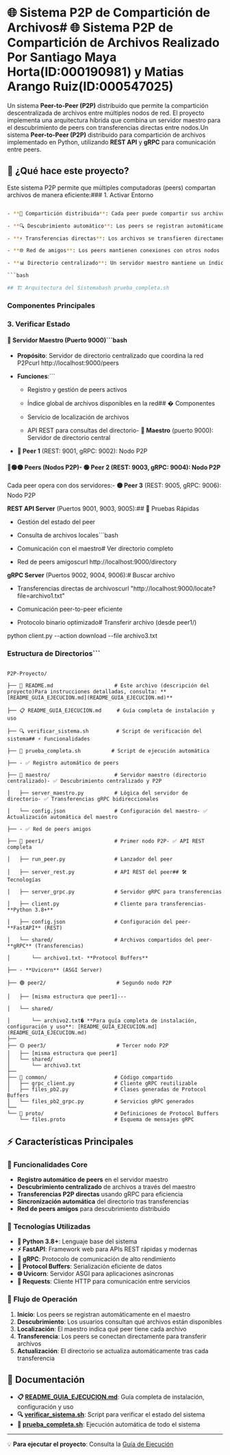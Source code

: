 # 🌐 Sistema P2P de Compartición de Archivos# 🌐 Sistema P2P de Compartición de Archivos Realizado Por Santiago Maya Horta(ID:000190981) y Matias Arango Ruiz(ID:000547025)


Un sistema **Peer-to-Peer (P2P)** distribuido que permite la compartición descentralizada de archivos entre múltiples nodos de red. El proyecto implementa una arquitectura híbrida que combina un servidor maestro para el descubrimiento de peers con transferencias directas entre nodos.Un sistema **Peer-to-Peer (P2P)** distribuido para compartición de archivos implementado en Python, utilizando **REST API** y **gRPC** para comunicación entre peers.



## 🎯 ¿Qué hace este proyecto?



Este sistema P2P permite que múltiples computadoras (peers) compartan archivos de manera eficiente:### 1. Activar Entorno

```bash

- **📁 Compartición distribuida**: Cada peer puede compartir sus archivos con la redcd P2P-Proyecto

- **🔍 Descubrimiento automático**: Los peers se registran automáticamente y pueden encontrar archivos en otros nodossource venv/bin/activate

- **⚡ Transferencias directas**: Los archivos se transfieren directamente entre peers usando gRPC```

- **🌐 Red de amigos**: Los peers mantienen conexiones con otros nodos conocidos

- **📊 Directorio centralizado**: Un servidor maestro mantiene un índice global de archivos disponibles### 2. Ejecutar Sistema Completo

```bash

## 🏗️ Arquitectura del Sistemabash prueba_completa.sh

```

### Componentes Principales

### 3. Verificar Estado

#### 🎯 **Servidor Maestro** (Puerto 9000)```bash

- **Propósito**: Servidor de directorio centralizado que coordina la red P2Pcurl http://localhost:9000/peers

- **Funciones**:```

  - Registro y gestión de peers activos

  - Índice global de archivos disponibles en la red## � Componentes

  - Servicio de localización de archivos

  - API REST para consultas del directorio- **🎯 Maestro** (puerto 9000): Servidor de directorio central

- **🔵 Peer 1** (REST: 9001, gRPC: 9002): Nodo P2P

#### 🔵🟢🟡 **Peers** (Nodos P2P)- **🟢 Peer 2** (REST: 9003, gRPC: 9004): Nodo P2P  

Cada peer opera con dos servidores:- **🟡 Peer 3** (REST: 9005, gRPC: 9006): Nodo P2P



**REST API Server** (Puertos 9001, 9003, 9005):## 🧪 Pruebas Rápidas

- Gestión del estado del peer

- Consulta de archivos locales```bash

- Comunicación con el maestro# Ver directorio completo

- Red de peers amigoscurl http://localhost:9000/directory



**gRPC Server** (Puertos 9002, 9004, 9006):# Buscar archivo

- Transferencias directas de archivoscurl "http://localhost:9000/locate?file=archivo1.txt"

- Comunicación peer-to-peer eficiente

- Protocolo binario optimizado# Transferir archivo (desde peer1/)

python client.py --action download --file archivo3.txt

### Estructura de Directorios```



```## 📖 Documentación Completa

P2P-Proyecto/

├── 📄 README.md                    # Este archivo (descripción del proyecto)Para instrucciones detalladas, consulta: **[README_GUIA_EJECUCION.md](README_GUIA_EJECUCION.md)**

├── 📋 README_GUIA_EJECUCION.md     # Guía completa de instalación y uso

├── 🔍 verificar_sistema.sh         # Script de verificación del sistema## ⚡ Funcionalidades

├── 🚀 prueba_completa.sh          # Script de ejecución automática

├── - ✅ Registro automático de peers

├── 🎯 maestro/                     # Servidor maestro (directorio centralizado)- ✅ Descubrimiento centralizado y P2P

│   ├── server_maestro.py          # Lógica del servidor de directorio- ✅ Transferencias gRPC bidireccionales

│   └── config.json                # Configuración del maestro- ✅ Actualización automática del maestro

├── - ✅ Red de peers amigos

├── 🔵 peer1/                       # Primer nodo P2P- ✅ API REST completa

│   ├── run_peer.py                # Lanzador del peer

│   ├── server_rest.py             # API REST del peer## 🛠️ Tecnologías

│   ├── server_grpc.py             # Servidor gRPC para transferencias

│   ├── client.py                  # Cliente para transferencias- **Python 3.8+**

│   ├── config.json                # Configuración del peer- **FastAPI** (REST)

│   └── shared/                    # Archivos compartidos del peer- **gRPC** (Transferencias)

│       └── archivo1.txt- **Protocol Buffers**

├── - **Uvicorn** (ASGI Server)

├── 🟢 peer2/                       # Segundo nodo P2P

│   ├── [misma estructura que peer1]---

│   └── shared/

│       └── archivo2.txt� **Para guía completa de instalación, configuración y uso**: [README_GUIA_EJECUCION.md](README_GUIA_EJECUCION.md)
├── 
├── 🟡 peer3/                       # Tercer nodo P2P
│   ├── [misma estructura que peer1]
│   └── shared/
│       └── archivo3.txt
├── 
├── 🔌 common/                      # Código compartido
│   ├── grpc_client.py             # Cliente gRPC reutilizable
│   ├── files_pb2.py               # Clases generadas de Protocol Buffers
│   └── files_pb2_grpc.py          # Servicios gRPC generados
└── 
└── 📝 proto/                       # Definiciones de Protocol Buffers
    └── files.proto                # Esquema de mensajes gRPC
```

## ⚡ Características Principales

### 🌟 **Funcionalidades Core**
- **Registro automático de peers** en el servidor maestro
- **Descubrimiento centralizado** de archivos a través del maestro
- **Transferencias P2P directas** usando gRPC para eficiencia
- **Sincronización automática** del directorio tras transferencias
- **Red de peers amigos** para descubrimiento distribuido

### 🔧 **Tecnologías Utilizadas**
- **🐍 Python 3.8+**: Lenguaje base del sistema
- **⚡ FastAPI**: Framework web para APIs REST rápidas y modernas
- **🚀 gRPC**: Protocolo de comunicación de alto rendimiento
- **📡 Protocol Buffers**: Serialización eficiente de datos
- **🌐 Uvicorn**: Servidor ASGI para aplicaciones asíncronas
- **📨 Requests**: Cliente HTTP para comunicación entre servicios

### 🔄 **Flujo de Operación**
1. **Inicio**: Los peers se registran automáticamente en el maestro
2. **Descubrimiento**: Los usuarios consultan qué archivos están disponibles
3. **Localización**: El maestro indica qué peer tiene cada archivo
4. **Transferencia**: Los peers se conectan directamente para transferir archivos
5. **Actualización**: El directorio se actualiza automáticamente tras cada transferencia

## 📖 Documentación

- **📋 [README_GUIA_EJECUCION.md](P2P-Proyecto/README_GUIA_EJECUCION.md)**: Guía completa de instalación, configuración y uso
- **🔍 [verificar_sistema.sh](P2P-Proyecto/verificar_sistema.sh)**: Script para verificar el estado del sistema
- **🚀 [prueba_completa.sh](P2P-Proyecto/prueba_completa.sh)**: Ejecución automática de todo el sistema

---

💡 **Para ejecutar el proyecto**: Consulta la [Guía de Ejecución](README_GUIA_EJECUCION.md)

